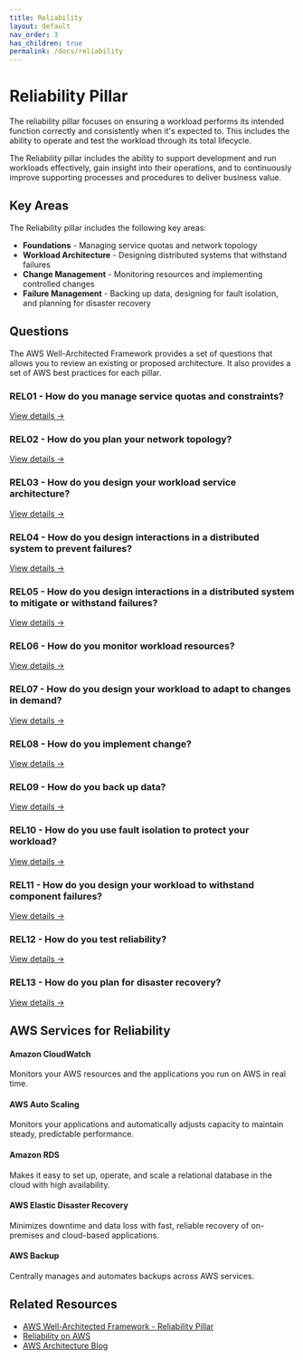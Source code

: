 ```yaml
---
title: Reliability
layout: default
nav_order: 3
has_children: true
permalink: /docs/reliability
---
```


<div class="pillar-header">
  <h1>Reliability Pillar</h1>
  <p>The reliability pillar focuses on ensuring a workload performs its intended function correctly and consistently when it's expected to. This includes the ability to operate and test the workload through its total lifecycle.</p>
</div>

The Reliability pillar includes the ability to support development and run workloads effectively, gain insight into their operations, and to continuously improve supporting processes and procedures to deliver business value.

## Key Areas

The Reliability pillar includes the following key areas:

- **Foundations** - Managing service quotas and network topology
- **Workload Architecture** - Designing distributed systems that withstand failures
- **Change Management** - Monitoring resources and implementing controlled changes
- **Failure Management** - Backing up data, designing for fault isolation, and planning for disaster recovery

## Questions

The AWS Well-Architected Framework provides a set of questions that allows you to review an existing or proposed architecture. It also provides a set of AWS best practices for each pillar.

<div class="question-cards">
  <div class="question-card">
    <h3>REL01 - How do you manage service quotas and constraints?</h3>
    <a href="./REL01.html">View details →</a>
  </div>
  <div class="question-card">
    <h3>REL02 - How do you plan your network topology?</h3>
    <a href="./REL02.html">View details →</a>
  </div>
  <div class="question-card">
    <h3>REL03 - How do you design your workload service architecture?</h3>
    <a href="./REL03.html">View details →</a>
  </div>
  <div class="question-card">
    <h3>REL04 - How do you design interactions in a distributed system to prevent failures?</h3>
    <a href="./REL04.html">View details →</a>
  </div>
  <div class="question-card">
    <h3>REL05 - How do you design interactions in a distributed system to mitigate or withstand failures?</h3>
    <a href="./REL05.html">View details →</a>
  </div>
  <div class="question-card">
    <h3>REL06 - How do you monitor workload resources?</h3>
    <a href="./REL06.html">View details →</a>
  </div>
  <div class="question-card">
    <h3>REL07 - How do you design your workload to adapt to changes in demand?</h3>
    <a href="./REL07.html">View details →</a>
  </div>
  <div class="question-card">
    <h3>REL08 - How do you implement change?</h3>
    <a href="./REL08.html">View details →</a>
  </div>
  <div class="question-card">
    <h3>REL09 - How do you back up data?</h3>
    <a href="./REL09.html">View details →</a>
  </div>
  <div class="question-card">
    <h3>REL10 - How do you use fault isolation to protect your workload?</h3>
    <a href="./REL10.html">View details →</a>
  </div>
  <div class="question-card">
    <h3>REL11 - How do you design your workload to withstand component failures?</h3>
    <a href="./REL11.html">View details →</a>
  </div>
  <div class="question-card">
    <h3>REL12 - How do you test reliability?</h3>
    <a href="./REL12.html">View details →</a>
  </div>
  <div class="question-card">
    <h3>REL13 - How do you plan for disaster recovery?</h3>
    <a href="./REL13.html">View details →</a>
  </div>
</div>

## AWS Services for Reliability

<div class="aws-service">
  <div class="aws-service-content">
    <h4>Amazon CloudWatch</h4>
    <p>Monitors your AWS resources and the applications you run on AWS in real time.</p>
  </div>
</div>

<div class="aws-service">
  <div class="aws-service-content">
    <h4>AWS Auto Scaling</h4>
    <p>Monitors your applications and automatically adjusts capacity to maintain steady, predictable performance.</p>
  </div>
</div>

<div class="aws-service">
  <div class="aws-service-content">
    <h4>Amazon RDS</h4>
    <p>Makes it easy to set up, operate, and scale a relational database in the cloud with high availability.</p>
  </div>
</div>

<div class="aws-service">
  <div class="aws-service-content">
    <h4>AWS Elastic Disaster Recovery</h4>
    <p>Minimizes downtime and data loss with fast, reliable recovery of on-premises and cloud-based applications.</p>
  </div>
</div>

<div class="aws-service">
  <div class="aws-service-content">
    <h4>AWS Backup</h4>
    <p>Centrally manages and automates backups across AWS services.</p>
  </div>
</div>

<div class="related-resources">
  <h2>Related Resources</h2>
  <ul>
    <li><a href="https://docs.aws.amazon.com/wellarchitected/latest/reliability-pillar/welcome.html">AWS Well-Architected Framework - Reliability Pillar</a></li>
    <li><a href="https://aws.amazon.com/reliability/">Reliability on AWS</a></li>
    <li><a href="https://aws.amazon.com/blogs/architecture/">AWS Architecture Blog</a></li>
  </ul>
</div>